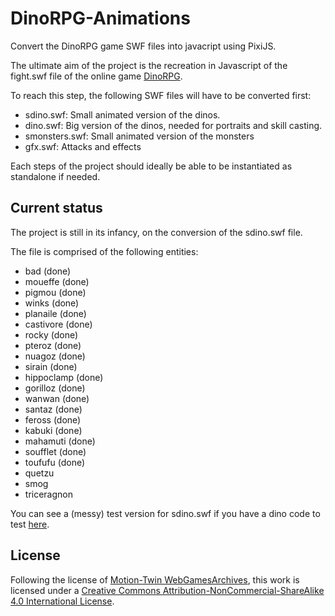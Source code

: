 # DinoRPG-Animations

Convert the DinoRPG game SWF files into javacript using PixiJS.

The ultimate aim of the project is the recreation in Javascript of the fight.swf file of the online game [DinoRPG](http://www.dinorpg.com/).

To reach this step, the following SWF files will have to be converted first:

-   sdino.swf: Small animated version of the dinos.
-   dino.swf: Big version of the dinos, needed for portraits and skill casting.
-   smonsters.swf: Small animated version of the monsters
-   gfx.swf: Attacks and effects

Each steps of the project should ideally be able to be instantiated as standalone if needed.

## Current status

The project is still in its infancy, on the conversion of the sdino.swf file.

The file is comprised of the following entities:

-   bad (done)
-   moueffe (done)
-   pigmou (done)
-   winks (done)
-   planaile (done)
-   castivore (done)
-   rocky (done)
-   pteroz (done)
-   nuagoz (done)
-   sirain (done)
-   hippoclamp (done)
-   gorilloz (done)
-   wanwan (done)
-   santaz (done)
-   feross (done)
-   kabuki (done)
-   mahamuti (done)
-   soufflet (done)
-   toufufu (done)
-   quetzu
-   smog
-   triceragnon

You can see a (messy) test version for sdino.swf if you have a dino code to test [here](https://gerardufoin.github.io/DinoRPG-Animations/public/sdino.html).

## License

Following the license of [Motion-Twin WebGamesArchives](https://github.com/motion-twin/WebGamesArchives), this work is licensed under a [Creative Commons Attribution-NonCommercial-ShareAlike 4.0 International License](http://creativecommons.org/licenses/by-nc-sa/4.0/).
